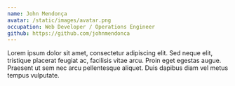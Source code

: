 ```yaml
---
name: John Mendonça
avatar: /static/images/avatar.png
occupation: Web Developer / Operations Engineer
github: https://github.com/johnmendonca
---
```


Lorem ipsum dolor sit amet, consectetur adipiscing elit. Sed neque elit, tristique placerat feugiat ac, facilisis vitae arcu. Proin eget egestas augue. Praesent ut sem nec arcu pellentesque aliquet. Duis dapibus diam vel metus tempus vulputate.
